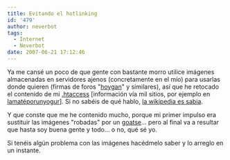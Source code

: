 ```yaml
---
title: Evitando el hotlinking
id: '479'
author: neverbot
tags:
  - Internet
  - Neverbot
date: 2007-06-21 17:12:46
---
```


Ya me cansé un poco de que gente con bastante morro utilice imágenes almacenadas en servidores ajenos (concretamente en el mío) para usarlas donde quieren (firmas de foros "[hoygan](http://inciclopedia.wikia.com/wiki/HOYGAN)" y similares), así que he retocado el contenido de mi [.htaccess](http://en.wikipedia.org/wiki/Htaccess) \[información vía mil sitios, por ejemplo en [lamatéporunyogur](http://www.lamateporunyogur.net/archivos/2007/04/13/hotlinking-no-hay-que-olvidarlo/)\]. Si no sabéis de qué hablo, [la wikipedia es sabia](http://en.wikipedia.org/wiki/Inline_linking).

Y que conste que me he contenido mucho, porque mi primer impulso era sustituir las imágenes "robadas" por un [goatse](http://en.wikipedia.org/wiki/Goatse)... pero al final va a resultar que hasta soy buena gente y todo... o no, qué sé yo.

Si tenéis algún problema con las imágenes hacédmelo saber y lo arreglo en un instante.